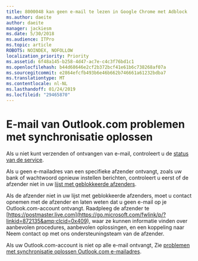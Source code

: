 ```yaml
---
title: 8000048 kan geen e-mail te lezen in Google Chrome met Adblock
ms.author: daeite
author: daeite
manager: jackiesm
ms.date: 5/30/2018
ms.audience: ITPro
ms.topic: article
ROBOTS: NOINDEX, NOFOLLOW
localization_priority: Priority
ms.assetid: 6f48a145-b258-4d47-ac7e-c4c3f76bd1c1
ms.openlocfilehash: b44d68646e2cf2b372bcf41e61b6c738268af07a
ms.sourcegitcommit: e2864efcfb493b6e46b662b746661a61232bdba7
ms.translationtype: MT
ms.contentlocale: nl-NL
ms.lasthandoff: 01/24/2019
ms.locfileid: "29465870"
---
```

# <a name="fix-outlookcom-email-sync-issues"></a>E-mail van Outlook.com problemen met synchronisatie oplossen

Als u niet kunt verzenden of ontvangen van e-mail, controleert u de [status van de service](https://go.microsoft.com/fwlink/p/?linkid=837482&amp;clcid=0x409).
  
Als u geen e-mailadres van een specifieke afzender ontvangt, zoals uw bank of wachtwoord opnieuw instellen berichten, controleert u eerst of de afzender niet in uw [lijst met geblokkeerde afzenders](https://go.microsoft.com/fwlink/p/?linkid=873133&amp;clcid=0x409).
  
Als de afzender niet in uw lijst met geblokkeerde afzenders, moet u contact opnemen met de afzender en laten weten dat u geen e-mail op je Outlook.com-account ontvangt. Raadpleeg de afzender te [https://postmaster.live.com](https://go.microsoft.com/fwlink/p/?linkid=872135&amp;clcid=0x409), waar ze kunnen informatie vinden over aanbevolen procedures, aanbevolen oplossingen, en een koppeling naar Neem contact op met ons ondersteuningsteam van de afzender.
  
Als uw Outlook.com-account is niet op alle e-mail ontvangt, Zie [problemen met synchronisatie oplossen Outlook.com e-mailadres](https://go.microsoft.com/fwlink/p/?linkid=2001207&amp;clcid=0x409).
  


